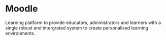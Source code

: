# Moodle

Learning platform to provide educators, administrators and learners with a single robust and intergrated system to create personalised learning environments.
